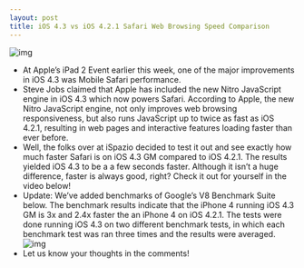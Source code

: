```yaml
---
layout: post
title: iOS 4.3 vs iOS 4.2.1 Safari Web Browsing Speed Comparison
---
```

![img](http://media.idownloadblog.com/wp-content/uploads/2011/03/Safari-iOS-4.3.png)
* At Apple’s iPad 2 Event earlier this week, one of the major improvements in iOS 4.3 was Mobile Safari performance.
* Steve Jobs claimed that Apple has included the new Nitro JavaScript engine in iOS 4.3 which now powers Safari. According to Apple, the new Nitro JavaScript engine, not only improves web browsing responsiveness, but also runs JavaScript up to twice as fast as iOS 4.2.1, resulting in web pages and interactive features loading faster than ever before.
* Well, the folks over at iSpazio decided to test it out and see exactly how much faster Safari is on iOS 4.3 GM compared to iOS 4.2.1. The results yielded iOS 4.3 to be a a few seconds faster. Although it isn’t a huge difference, faster is always good, right? Check it out for yourself in the video below!
* Update: We’ve added benchmarks of Google’s V8 Benchmark Suite below. The benchmark results indicate that the iPhone 4 running iOS 4.3 GM is 3x and 2.4x faster the an iPhone 4 on iOS 4.2.1. The tests were done running iOS 4.3 on two different benchmark tests, in which each benchmark test was ran three times and the results were averaged.
![img](http://media.idownloadblog.com/wp-content/uploads/2011/03/benchmarks-4-3-e1299354483857.png)
* Let us know your thoughts in the comments!

